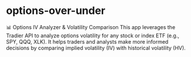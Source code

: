 # options-over-under
📊 Options IV Analyzer &amp; Volatility Comparison This app leverages the Tradier API to analyze options volatility for any stock or index ETF (e.g., SPY, QQQ, XLK). It helps traders and analysts make more informed decisions by comparing implied volatility (IV) with historical volatility (HV). 
